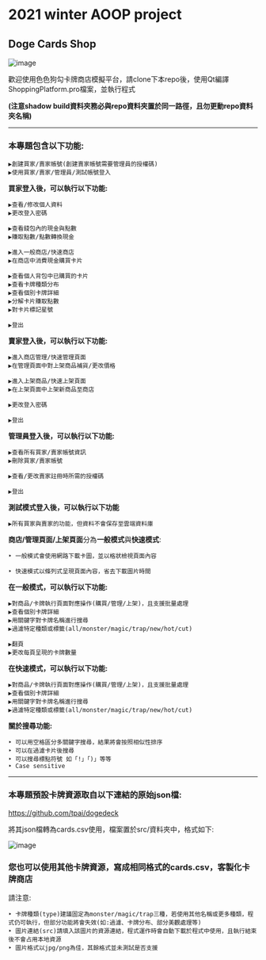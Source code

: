 # 2021 winter AOOP project

## Doge Cards Shop

![image](https://user-images.githubusercontent.com/71783619/148678113-8769058c-86c7-4673-b289-6d99826498e5.png)

歡迎使用色色狗勾卡牌商店模擬平台，請clone下本repo後，使用Qt編譯ShoppingPlatform.pro檔案，並執行程式

**(注意shadow build資料夾務必與repo資料夾置於同一路徑，且勿更動repo資料夾名稱)**

----------
### 本專題包含以下功能:

```
▶創建買家/賣家帳號(創建賣家帳號需要管理員的授權碼)
▶使用買家/賣家/管理員/測試帳號登入
```

**買家登入後，可以執行以下功能:**

```
▶查看/修改個人資料
▶更改登入密碼

▶查看錢包內的現金與點數
▶賺取點數/點數轉換現金

▶進入一般商店/快速商店
▶在商店中消費現金購買卡片

▶查看個人背包中已購買的卡片
▶查看卡牌種類分布
▶查看個別卡牌詳細
▶分解卡片賺取點數
▶對卡片標記星號

▶登出
```

**賣家登入後，可以執行以下功能:**

```
▶進入商店管理/快速管理頁面
▶在管理頁面中對上架商品補貨/更改價格

▶進入上架商品/快速上架頁面
▶在上架頁面中上架新商品至商店

▶更改登入密碼

▶登出
```

**管理員登入後，可以執行以下功能:**

```
▶查看所有買家/賣家帳號資訊
▶刪除買家/賣家帳號

▶查看/更改賣家註冊時所需的授權碼

▶登出
```

**測試模式登入後，可以執行以下功能**

```
▶所有買家與賣家的功能，但資料不會保存至雲端資料庫
```

**商店/管理頁面/上架頁面**分為**一般模式**與**快速模式**:

```
‣ 一般模式會使用網路下載卡圖，並以格狀檢視頁面內容

‣ 快速模式以條列式呈現頁面內容，省去下載圖片時間
```

**在一般模式，可以執行以下功能:**

```
▶對商品/卡牌執行頁面對應操作(購買/管理/上架)，且支援批量處理
▶查看個別卡牌詳細
▶用關鍵字對卡牌名稱進行搜尋
▶過濾特定種類或標籤(all/monster/magic/trap/new/hot/cut)

▶翻頁
▶更改每頁呈現的卡牌數量
```

**在快速模式，可以執行以下功能:**

```
▶對商品/卡牌執行頁面對應操作(購買/管理/上架)，且支援批量處理
▶查看個別卡牌詳細
▶用關鍵字對卡牌名稱進行搜尋
▶過濾特定種類或標籤(all/monster/magic/trap/new/hot/cut)
```

**關於搜尋功能:**

```
‣ 可以用空格區分多關鍵字搜尋，結果將會按照相似性排序
‣ 可以在過濾卡片後搜尋
‣ 可以搜尋標點符號 如「!」「)」等等
‣ Case sensitive
```

----------
### 本專題預設卡牌資源取自以下連結的原始json檔:

https://github.com/tpai/dogedeck

將其json檔轉為cards.csv使用，檔案置於src/資料夾中，格式如下:

![image](https://user-images.githubusercontent.com/71783619/148679474-5e22548c-329c-428f-b934-1fded3eb64e5.png)

### 您也可以使用其他卡牌資源，寫成相同格式的cards.csv，客製化卡牌商店

請注意:

```
‣ 卡牌種類(type)建議固定為monster/magic/trap三種，若使用其他名稱或更多種類，程式仍可執行，但部分功能將會失效(如:過濾、卡牌分布、部分美觀處理等)
‣ 圖片連結(src)請填入該圖片的資源連結，程式運作時會自動下載於程式中使用，且執行結束後不會占用本地資源
‣ 圖片格式以jpg/png為佳，其餘格式並未測試是否支援
```
